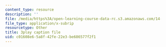 ```yaml
---
content_type: resource
description: ''
file: /media/https%3A/open-learning-course-data-rc.s3.amazonaws.com/14-01sc-principles-of-microeconomics-fall-2011/c01608e65a8f42fe22e3be686577f2f1_aflMMnyAO0E.srt
file_type: application/x-subrip
resourcetype: Other
title: 3play caption file
uid: c01608e6-5a8f-42fe-22e3-be686577f2f1
---
```

